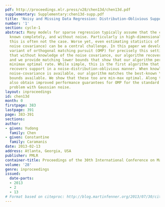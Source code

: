 ```yaml
---
pdf: http://proceedings.mlr.press/v28/chen13d/chen13d.pdf
supplementary: Supplementary:chen13d-supp.pdf
title: 'Noisy and Missing Data Regression: Distribution-Oblivious Support Recovery'
number: '1'
section: cycle-1
abstract: Many models for sparse regression typically assume that the covariates are
  known completely, and without noise. Particularly in high-dimensional applications,
  this is often not the case. Worse yet, even estimating statistics of the noise (the
  noise covariance) can be a central challenge. In this paper we develop a simple
  variant of orthogonal matching pursuit (OMP) for precisely this setting. We show
  that without knowledge of the noise covariance, our algorithm recovers the support,
  and we provide matching lower bounds that show that our algorithm performs at the
  minimax optimal rate. While simple, this is the first algorithm that (provably)
  recovers support in a noise-distribution-oblivious manner. When knowledge of the
  noise-covariance is available, our algorithm matches the best-known \ell^2-recovery
  bounds available. We show that these too are min-max optimal. Along the way, we
  also obtain improved performance guarantees for OMP for the standard sparse regression
  problem with Gaussian noise.
layout: inproceedings
id: chen13d
month: 0
firstpage: 383
lastpage: 391
page: 383-391
sections: 
author:
- given: Yudong
  family: Chen
- given: Constantine
  family: Caramanis
date: 2013-02-13
address: Atlanta, Georgia, USA
publisher: PMLR
container-title: Proceedings of the 30th International Conference on Machine Learning
volume: '28'
genre: inproceedings
issued:
  date-parts:
  - 2013
  - 2
  - 13
# Format based on citeproc: http://blog.martinfenner.org/2013/07/30/citeproc-yaml-for-bibliographies/
---
```

